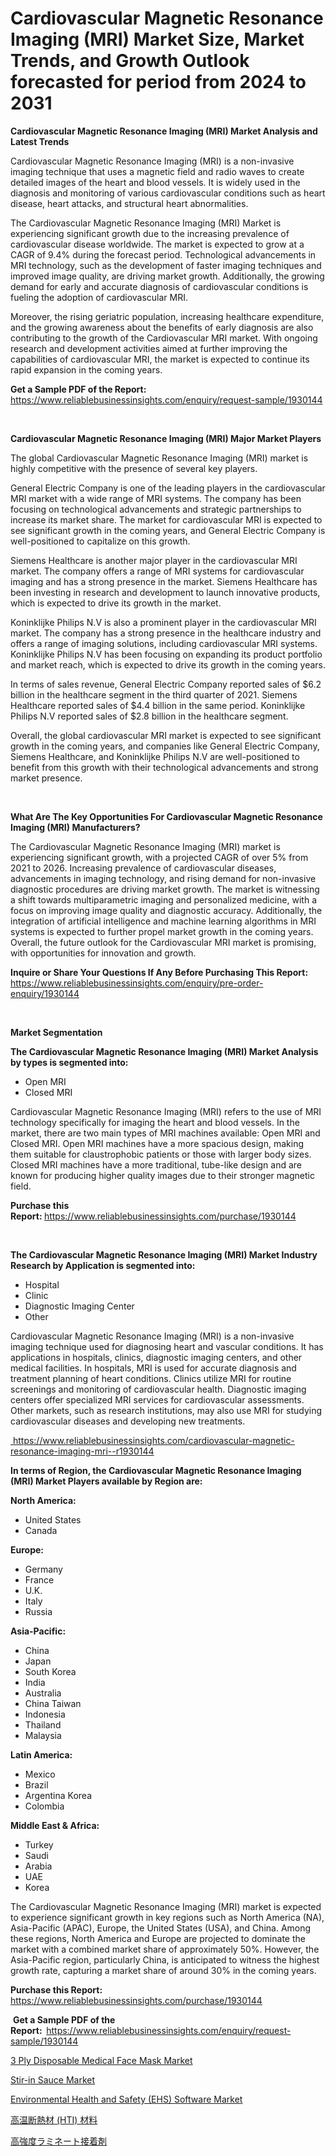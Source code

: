 <p><h1>Cardiovascular Magnetic Resonance Imaging (MRI) Market Size, Market Trends, and Growth Outlook forecasted for period from 2024 to 2031</h1></p><p><strong>Cardiovascular Magnetic Resonance Imaging (MRI) Market Analysis and Latest Trends</strong></p>
<p><p>Cardiovascular Magnetic Resonance Imaging (MRI) is a non-invasive imaging technique that uses a magnetic field and radio waves to create detailed images of the heart and blood vessels. It is widely used in the diagnosis and monitoring of various cardiovascular conditions such as heart disease, heart attacks, and structural heart abnormalities.</p><p>The Cardiovascular Magnetic Resonance Imaging (MRI) Market is experiencing significant growth due to the increasing prevalence of cardiovascular disease worldwide. The market is expected to grow at a CAGR of 9.4% during the forecast period. Technological advancements in MRI technology, such as the development of faster imaging techniques and improved image quality, are driving market growth. Additionally, the growing demand for early and accurate diagnosis of cardiovascular conditions is fueling the adoption of cardiovascular MRI.</p><p>Moreover, the rising geriatric population, increasing healthcare expenditure, and the growing awareness about the benefits of early diagnosis are also contributing to the growth of the Cardiovascular MRI market. With ongoing research and development activities aimed at further improving the capabilities of cardiovascular MRI, the market is expected to continue its rapid expansion in the coming years.</p></p>
<p><strong>Get a Sample PDF of the Report:&nbsp;</strong> <a href="https://www.reliablebusinessinsights.com/enquiry/request-sample/1930144">https://www.reliablebusinessinsights.com/enquiry/request-sample/1930144</a></p>
<p>&nbsp;</p>
<p><strong>Cardiovascular Magnetic Resonance Imaging (MRI) Major Market Players</strong></p>
<p><p>The global Cardiovascular Magnetic Resonance Imaging (MRI) market is highly competitive with the presence of several key players. </p><p>General Electric Company is one of the leading players in the cardiovascular MRI market with a wide range of MRI systems. The company has been focusing on technological advancements and strategic partnerships to increase its market share. The market for cardiovascular MRI is expected to see significant growth in the coming years, and General Electric Company is well-positioned to capitalize on this growth.</p><p>Siemens Healthcare is another major player in the cardiovascular MRI market. The company offers a range of MRI systems for cardiovascular imaging and has a strong presence in the market. Siemens Healthcare has been investing in research and development to launch innovative products, which is expected to drive its growth in the market.</p><p>Koninklijke Philips N.V is also a prominent player in the cardiovascular MRI market. The company has a strong presence in the healthcare industry and offers a range of imaging solutions, including cardiovascular MRI systems. Koninklijke Philips N.V has been focusing on expanding its product portfolio and market reach, which is expected to drive its growth in the coming years.</p><p>In terms of sales revenue, General Electric Company reported sales of $6.2 billion in the healthcare segment in the third quarter of 2021. Siemens Healthcare reported sales of $4.4 billion in the same period. Koninklijke Philips N.V reported sales of $2.8 billion in the healthcare segment.</p><p>Overall, the global cardiovascular MRI market is expected to see significant growth in the coming years, and companies like General Electric Company, Siemens Healthcare, and Koninklijke Philips N.V are well-positioned to benefit from this growth with their technological advancements and strong market presence.</p></p>
<p>&nbsp;</p>
<p><strong>What Are The Key Opportunities For Cardiovascular Magnetic Resonance Imaging (MRI) Manufacturers?</strong></p>
<p><p>The Cardiovascular Magnetic Resonance Imaging (MRI) market is experiencing significant growth, with a projected CAGR of over 5% from 2021 to 2026. Increasing prevalence of cardiovascular diseases, advancements in imaging technology, and rising demand for non-invasive diagnostic procedures are driving market growth. The market is witnessing a shift towards multiparametric imaging and personalized medicine, with a focus on improving image quality and diagnostic accuracy. Additionally, the integration of artificial intelligence and machine learning algorithms in MRI systems is expected to further propel market growth in the coming years. Overall, the future outlook for the Cardiovascular MRI market is promising, with opportunities for innovation and growth.</p></p>
<p><strong>Inquire or Share Your Questions If Any Before Purchasing This Report:</strong> <a href="https://www.reliablebusinessinsights.com/enquiry/pre-order-enquiry/1930144">https://www.reliablebusinessinsights.com/enquiry/pre-order-enquiry/1930144</a></p>
<p>&nbsp;</p>
<p><strong>Market Segmentation</strong></p>
<p><strong>The Cardiovascular Magnetic Resonance Imaging (MRI) Market Analysis by types is segmented into:</strong></p>
<p><ul><li>Open MRI</li><li>Closed MRI</li></ul></p>
<p><p>Cardiovascular Magnetic Resonance Imaging (MRI) refers to the use of MRI technology specifically for imaging the heart and blood vessels. In the market, there are two main types of MRI machines available: Open MRI and Closed MRI. Open MRI machines have a more spacious design, making them suitable for claustrophobic patients or those with larger body sizes. Closed MRI machines have a more traditional, tube-like design and are known for producing higher quality images due to their stronger magnetic field.</p></p>
<p><strong>Purchase this Report:&nbsp;</strong><a href="https://www.reliablebusinessinsights.com/purchase/1930144">https://www.reliablebusinessinsights.com/purchase/1930144</a></p>
<p>&nbsp;</p>
<p><strong>The Cardiovascular Magnetic Resonance Imaging (MRI) Market Industry Research by Application is segmented into:</strong></p>
<p><ul><li>Hospital</li><li>Clinic</li><li>Diagnostic Imaging Center</li><li>Other</li></ul></p>
<p><p>Cardiovascular Magnetic Resonance Imaging (MRI) is a non-invasive imaging technique used for diagnosing heart and vascular conditions. It has applications in hospitals, clinics, diagnostic imaging centers, and other medical facilities. In hospitals, MRI is used for accurate diagnosis and treatment planning of heart conditions. Clinics utilize MRI for routine screenings and monitoring of cardiovascular health. Diagnostic imaging centers offer specialized MRI services for cardiovascular assessments. Other markets, such as research institutions, may also use MRI for studying cardiovascular diseases and developing new treatments.</p></p>
<p><a href="https://www.reliablebusinessinsights.com/cardiovascular-magnetic-resonance-imaging-mri--r1930144">&nbsp;https://www.reliablebusinessinsights.com/cardiovascular-magnetic-resonance-imaging-mri--r1930144</a></p>
<p><strong>In terms of Region, the Cardiovascular Magnetic Resonance Imaging (MRI) Market Players available by Region are:</strong></p>
<p>
    <p> <strong> North America: </strong>
        <ul>
            <li>United States</li>
            <li>Canada</li>
        </ul>
        </p> 
    <p> <strong> Europe: </strong>
        <ul>
            <li>Germany</li>
            <li>France</li>
            <li>U.K.</li>
            <li>Italy</li>
            <li>Russia</li>
        </ul>
        </p> 
    <p> <strong> Asia-Pacific: </strong>
        <ul>
            <li>China</li>
            <li>Japan</li>
            <li>South Korea</li>
            <li>India</li>
            <li>Australia</li>
            <li>China Taiwan</li>
            <li>Indonesia</li>
            <li>Thailand</li>
            <li>Malaysia</li>
        </ul>
        </p> 
    <p> <strong> Latin America: </strong>
        <ul>
            <li>Mexico</li>
            <li>Brazil</li>
            <li>Argentina Korea</li>
            <li>Colombia</li>
        </ul>
        </p> 
    <p> <strong> Middle East & Africa: </strong>
        <ul>
            <li>Turkey</li>
            <li>Saudi</li>
            <li>Arabia</li>
            <li>UAE</li>
            <li>Korea</li>
        </ul>
    </p>
    </p>
<p><p>The Cardiovascular Magnetic Resonance Imaging (MRI) market is expected to experience significant growth in key regions such as North America (NA), Asia-Pacific (APAC), Europe, the United States (USA), and China. Among these regions, North America and Europe are projected to dominate the market with a combined market share of approximately 50%. However, the Asia-Pacific region, particularly China, is anticipated to witness the highest growth rate, capturing a market share of around 30% in the coming years.</p></p>
<p><strong>Purchase this Report: </strong><a href="https://www.reliablebusinessinsights.com/purchase/1930144">https://www.reliablebusinessinsights.com/purchase/1930144</a></p>
<p>&nbsp;<strong>Get a Sample PDF of the Report:&nbsp;&nbsp;</strong><a href="https://www.reliablebusinessinsights.com/enquiry/request-sample/1930144">https://www.reliablebusinessinsights.com/enquiry/request-sample/1930144</a></p>
<p><strong></strong></p>
<p><p><a href="https://github.com/khkjaxbn36/Market-Research-Report-List-1/blob/main/3-ply-disposable-medical-face-mask-market.md">3 Ply Disposable Medical Face Mask Market</a></p><p><a href="https://issuu.com/reportprime-2/docs/stir-in-sauce-market-size-2030.pptx">Stir-in Sauce Market</a></p><p><a href="https://github.com/bushilahore52/Market-Research-Report-List-1/blob/main/environmental-health-and-safety-ehs-software-market.md">Environmental Health and Safety (EHS) Software Market</a></p><p><a href="https://github.com/CarlieShields/Market-Research-Report-List-1/blob/main/6314864117359.md">高温断熱材 (HTI) 材料</a></p><p><a href="https://github.com/one-cool-chick/Market-Research-Report-List-2/blob/main/5442719117358.md">高強度ラミネート接着剤</a></p></p>